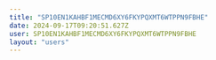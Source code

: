 ```yaml
---
title: "SP10EN1KAHBF1MECMD6XY6FKYPQXMT6WTPPN9FBHE"
date: 2024-09-17T09:20:51.627Z
user: SP10EN1KAHBF1MECMD6XY6FKYPQXMT6WTPPN9FBHE
layout: "users"
---
```

    